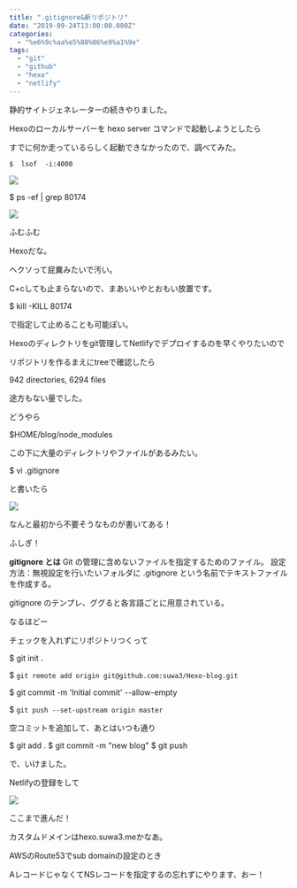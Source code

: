 ```yaml
---
title: ".gitignore&新リポジトリ"
date: "2019-09-24T13:00:00.000Z"
categories: 
  - "%e6%9c%aa%e5%88%86%e9%a1%9e"
tags: 
  - "git"
  - "github"
  - "hexo"
  - "netlify"
---
```


静的サイトジェネレーターの続きやりました。

Hexoのローカルサーバーを hexo server コマンドで起動しようとしたら

すでに何か走っているらしく起動できなかったので、調べてみた。

```
$  lsof  -i:4000
```

![](/images/2019-09-24_17.19.09.png)

$ ps -ef | grep 80174

![](/images/2019-09-24_17.34.21.png)

ふむふむ

Hexoだな。

ヘクソって屁糞みたいで汚い。

C+cしても止まらないので、まあいいやとおもい放置です。

$ kill -KILL 80174

で指定して止めることも可能ぽい。

Hexoのディレクトリをgit管理してNetlifyでデプロイするのを早くやりたいので

リポジトリを作るまえにtreeで確認したら

942 directories, 6294 files

途方もない量でした。

どうやら

$HOME/blog/node\_modules

この下に大量のディレクトリやファイルがあるみたい。

$ vi .gitignore

と書いたら

![](http://wp.suwa3.me/wp-content/uploads/2019/09/e382b9e382afe383aae383bce383b3e382b7e383a7e38383e38388-2019-09-24-17.53.28.png?w=243)

なんと最初から不要そうなものが書いてある！

ふしぎ！

**gitignore とは** Git の管理に含めないファイルを指定するためのファイル。 
設定方法：無視設定を行いたいフォルダに .gitignore という名前でテキストファイルを作成する。

gitignore のテンプレ、ググると各言語ごとに用意されている。

なるほどー

  
チェックを入れずにリポジトリつくって

$ git init .

$ `git remote add origin git@github.com:suwa3/Hexo-blog.git`

$ git commit -m 'Initial commit' --allow-empty

$ `git push --set-upstream origin master`

空コミットを追加して、あとはいつも通り

$ git add .
$ git commit -m "new blog"
$ git push

で、いけました。

Netlifyの登録をして

![](http://wp.suwa3.me/wp-content/uploads/2019/09/e382b9e382afe383aae383bce383b3e382b7e383a7e38383e38388-2019-09-25-0.03.39.png?w=1024)

ここまで進んだ！

カスタムドメインはhexo.suwa3.meかなあ。

AWSのRoute53でsub domainの設定のとき

AレコードじゃなくてNSレコードを指定するの忘れずにやります、おー！
